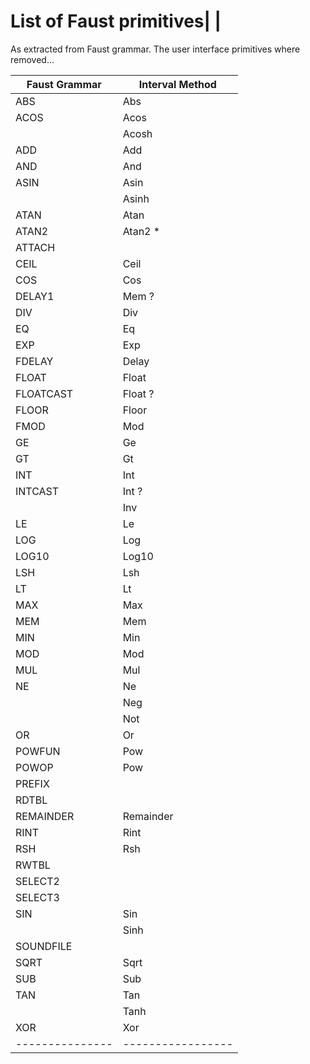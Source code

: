 # List of Faust primitives| |
As extracted from Faust grammar. The user interface primitives where removed...

| Faust Grammar   | Interval Method   |
| --------------- | ----------------- |
| ABS             | Abs               |
| ACOS            | Acos              |
|                 | Acosh             |
| ADD             | Add               |
| AND             | And               |
| ASIN            | Asin              |
|                 | Asinh             |
| ATAN            | Atan              |
| ATAN2           | Atan2 *           |
| ATTACH          |                   |
| CEIL            | Ceil              |
| COS             | Cos               |
| DELAY1          | Mem ?             |
| DIV             | Div               |
| EQ              | Eq                |
| EXP             | Exp               |
| FDELAY          | Delay             |
| FLOAT           | Float             |
| FLOATCAST       | Float ?           |
| FLOOR           | Floor             |
| FMOD            | Mod               |
| GE              | Ge                |
| GT              | Gt                |
| INT             | Int               |
| INTCAST         | Int ?             |
|                 | Inv               |
| LE              | Le                |
| LOG             | Log               |
| LOG10           | Log10             |
| LSH             | Lsh               |
| LT              | Lt                |
| MAX             | Max               |
| MEM             | Mem               |
| MIN             | Min               |
| MOD             | Mod               |
| MUL             | Mul               |
| NE              | Ne                |
|                 | Neg               |
|                 | Not               |
| OR              | Or                |
| POWFUN          | Pow               |
| POWOP           | Pow               |
| PREFIX          |                   |
| RDTBL           |                   |
| REMAINDER       | Remainder         |
| RINT            | Rint              |
| RSH             | Rsh               |
| RWTBL           |                   |
| SELECT2         |                   |
| SELECT3         |                   |
| SIN             | Sin               |
|                 | Sinh              |
| SOUNDFILE       |                   |
| SQRT            | Sqrt              |
| SUB             | Sub               |
| TAN             | Tan               |
|                 | Tanh              |
| XOR             | Xor               |
| --------------- | ----------------- |

